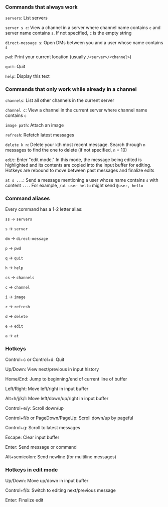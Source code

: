 ### Commands that always work

`servers`: List servers

`server s c`: View a channel in a server where channel name contains `c` and server name contains `s`. If not specified, `c` is the empty string

`direct-message s`: Open DMs between you and a user whose name contains `s`

`pwd`: Print your current location (usually `/<server>/<channel>`)

`quit`: Quit

`help`: Display this text

### Commands that only work while already in a channel

`channels`: List all other channels in the current server

`channel c`: View a channel in the current server where channel name contains `c`

`image path`: Attach an image

`refresh`: Refetch latest messages

`delete k n`: Delete your `k`th most recent message. Search through `n` messages to find the one to delete (if not specified, `n` = 10)

`edit`: Enter "edit mode." In this mode, the message being edited is highlighted and its contents are copied into the input buffer for editing. Hotkeys are rebound to move between past messages and finalize edits

`at s ...`: Send a message mentioning a user whose name contains `s` with content `...`. For example, `/at user hello` might send `@user, hello`

### Command aliases

Every command has a 1-2 letter alias:

`ss` → `servers`

`s` → `server`

`dm` → `direct-message`

`p` → `pwd`

`q` → `quit`

`h` → `help`

`cs` → `channels`

`c` → `channel`

`i` → `image`

`r` → `refresh`

`d` → `delete`

`e` → `edit`

`a` → `at`

### Hotkeys

Control+c or Control+d: Quit

Up/Down: View next/previous in input history

Home/End: Jump to beginning/end of current line of buffer

Left/Right: Move left/right in input buffer

Alt+h/j/k/l: Move left/down/up/right in input buffer

Control+e/y: Scroll down/up

Control+f/b or PageDown/PageUp: Scroll down/up by pageful

Control+g: Scroll to latest messages

Escape: Clear input buffer

Enter: Send message or command

Alt+semicolon: Send newline (for multiline messages)

### Hotkeys in edit mode

Up/Down: Move up/down in input buffer

Control+f/b: Switch to editing next/previous message

Enter: Finalize edit
